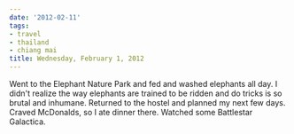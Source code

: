 ```yaml
---
date: '2012-02-11'
tags:
- travel
- thailand
- chiang mai
title: Wednesday, February 1, 2012
---
```


Went to the Elephant Nature Park and fed and washed elephants all day. I didn't realize the way elephants are trained to be ridden and do tricks is so brutal and inhumane. Returned to the hostel and planned my next few days. Craved McDonalds, so I ate dinner there. Watched some Battlestar Galactica.
